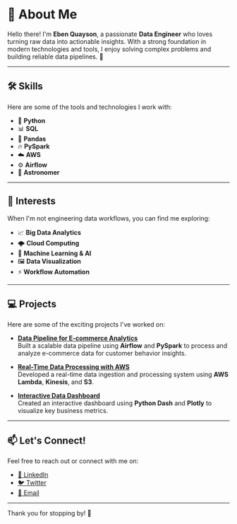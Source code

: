 # 🌟 About Me

Hello there! I'm **Eben Quayson**, a passionate **Data Engineer** who loves turning raw data into actionable insights. With a strong foundation in modern technologies and tools, I enjoy solving complex problems and building reliable data pipelines. 🚀

---

## 🛠️ Skills
Here are some of the tools and technologies I work with:

- 🐍 **Python**
- 📊 **SQL**
- 🐼 **Pandas**
- 🔥 **PySpark**
- ☁️ **AWS**
- ⚙️ **Airflow**
- 💫 **Astronomer**

---

## 🌱 Interests
When I'm not engineering data workflows, you can find me exploring:

- 📈 **Big Data Analytics**
- 🌩️ **Cloud Computing**
- 🤖 **Machine Learning & AI**
- 🖼️ **Data Visualization**
- ⚡ **Workflow Automation**

---

## 💻 Projects
Here are some of the exciting projects I've worked on:

- **[Data Pipeline for E-commerce Analytics](#)**  
  Built a scalable data pipeline using **Airflow** and **PySpark** to process and analyze e-commerce data for customer behavior insights.

- **[Real-Time Data Processing with AWS](#)**  
  Developed a real-time data ingestion and processing system using **AWS Lambda**, **Kinesis**, and **S3**.

- **[Interactive Data Dashboard](#)**  
  Created an interactive dashboard using **Python Dash** and **Plotly** to visualize key business metrics.

---

## 📫 Let's Connect!
Feel free to reach out or connect with me on:  
- [💼 LinkedIn](#)  
- [🐦 Twitter](#)  
- [📧 Email](mailto:your-email@example.com)

---

Thank you for stopping by! 🌟
